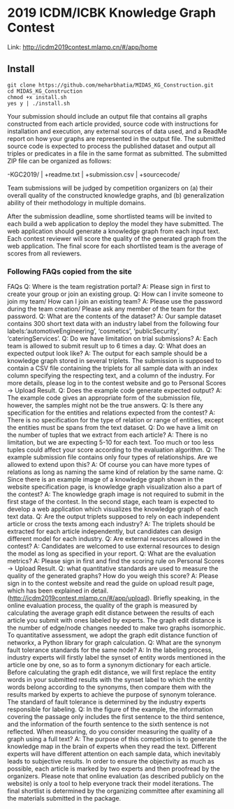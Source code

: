 # 2019 ICDM/ICBK Knowledge Graph Contest #
Link: http://icdm2019contest.mlamp.cn/#/app/home 

## Install ##
```
git clone https://github.com/meharbhatia/MIDAS_KG_Construction.git
cd MIDAS_KG_Construction
chmod +x install.sh
yes y | ./install.sh
```

Your submission should include an output file that contains all graphs constructed from each article provided, source code with instructions for installation and execution, any external sources of data used, and a ReadMe report on how your graphs are represented in the output file. The submitted source code is expected to process the published dataset and output all triples or predicates in a file in the same format as submitted. The submitted ZIP file can be organized as follows:

-KGC2019/ 
| +readme.txt
| +submission.csv
| +sourcecode/

Team submissions will be judged by competition organizers on (a) their overall quality of the constructed knowledge graphs, and (b) generalization ability of their methodology in multiple domains.

After the submission deadline, some shortlisted teams will be invited to each build a web application to deploy the model they have submitted. The web application should generate a knowledge graph from each input text. Each contest reviewer will score the quality of the generated graph from the web application. The final score for each shortlisted team is the average of scores from all reviewers.


### Following FAQs copied from the site ###

FAQs
Q: Where is the team registration portal?
A: Please sign in first to create your group or join an existing group.
Q: How can I invite someone to join my team/ How can I join an existing team?
A: Please use the password during the team creation/ Please ask any member of the team for the password.
Q: What are the contents of the dataset?
A: Our sample dataset contains 300 short text data with an industry label from the following four labels:‘automotiveEngineering’, ‘cosmetics’, ‘publicSecurity’, ‘cateringServices’.
Q: Do we have limitation on trial submissions?
A: Each team is allowed to submit result up to 6 times a day.
Q: What does an expected output look like?
A: The output for each sample should be a knowledge graph stored in several triplets. The submission is supposed to contain a CSV file containing the triplets for all sample data with an index column specifying the respecting text, and a column of the industry. For more details, please log in to the contest website and go to Personal Scores -> Upload Result.
Q: Does the example code generate expected output?
A: The example code gives an appropriate form of the submission file, however, the samples might not be the true answers.
Q: Is there any specification for the entities and relations expected from the contest?
A: There is no specification for the type of relation or range of entities, except the entities must be spans from the text dataset.
Q: Do we have a limit on the number of tuples that we extract from each article?
A: There is no limitation, but we are expecting 5-10 for each text. Too much or too less tuples could affect your score according to the evaluation algorithm.
Q: The example submission file contains only four types of relationships. Are we allowed to extend upon this?
A: Of course you can have more types of relations as long as naming the same kind of relation by the same name.
Q: Since there is an example image of a knowledge graph shown in the website specification page, is knowledge graph visualization also a part of the contest?
A: The knowledge graph image is not required to submit in the first stage of the contest. In the second stage, each team is expected to develop a web application which visualizes the knowledge graph of each text data.
Q: Are the output triplets supposed to rely on each independent article or cross the texts among each industry?
A: The triplets should be extracted for each article independently, but candidates can design different model for each industry.
Q: Are external resources allowed in the contest?
A: Candidates are welcomed to use external resources to design the model as long as specified in your report.
Q: What are the evaluation metrics?
A: Please sign in first and find the scoring rule on Personal Scores -> Upload Result.
Q: what quantitative standards are used to measure the quality of the generated graphs? How do you weigh this score?
A: Please sign in to the contest website and read the guide on upload result page, which has been explained in detail. (http://icdm2019contest.mlamp.cn/#/app/upload). Briefly speaking, in the online evaluation process, the quality of the graph is measured by calculating the average graph edit distance between the results of each article you submit with ones labeled by experts. The graph edit distance is the number of edge/node changes needed to make two graphs isomorphic. To quantitative assessment, we adopt the graph edit distance function of networkx, a Python library for graph calculation.
Q: What are the synonym fault tolerance standards for the same node?
A: In the labeling process, industry experts will firstly label the synset of entity words mentioned in the article one by one, so as to form a synonym dictionary for each article. Before calculating the graph edit distance, we will first replace the entity words in your submitted results with the synset label to which the entity words belong according to the synonyms, then compare them with the results marked by experts to achieve the purpose of synonym tolerance. The standard of fault tolerance is determined by the industry experts responsible for labeling.
Q: In the figure of the example, the information covering the passage only includes the first sentence to the third sentence, and the information of the fourth sentence to the sixth sentence is not reflected. When measuring, do you consider measuring the quality of a graph using a full text?
A: The purpose of this competition is to generate the knowledge map in the brain of experts when they read the text. Different experts will have different attention on each sample data, which inevitably leads to subjective results. In order to ensure the objectivity as much as possible, each article is marked by two experts and then proofread by the organizers. Please note that online evaluation (as described publicly on the website) is only a tool to help everyone track their model iterations. The final shortlist is determined by the organizing committee after examining all the materials submitted in the package.